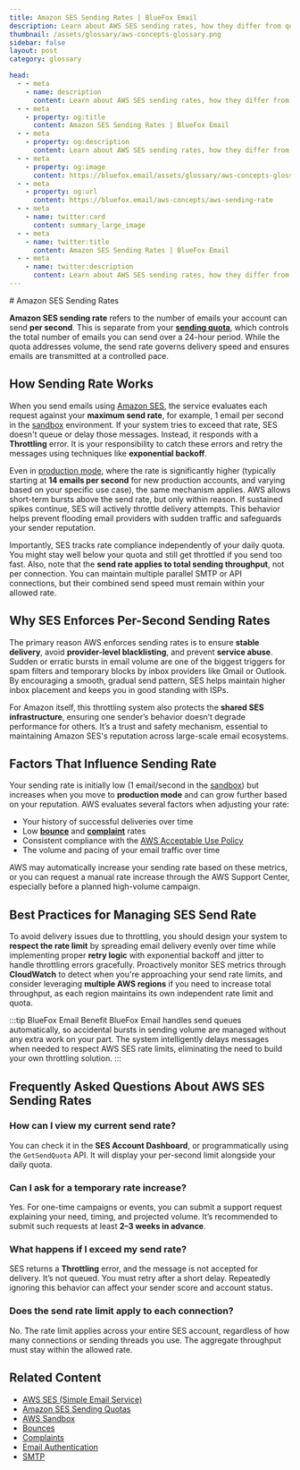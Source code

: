 ```yaml
---
title: Amazon SES Sending Rates | BlueFox Email
description: Learn about AWS SES sending rates, how they differ from quotas, factors that influence them, and best practices for optimal email delivery.
thumbnail: /assets/glossary/aws-concepts-glossary.png
sidebar: false
layout: post
category: glossary

head:
  - - meta
    - name: description
      content: Learn about AWS SES sending rates, how they differ from quotas, factors that influence them, and best practices for optimal email delivery.
  - - meta
    - property: og:title
      content: Amazon SES Sending Rates | BlueFox Email
  - - meta
    - property: og:description
      content: Learn about AWS SES sending rates, how they differ from quotas, factors that influence them, and best practices for optimal email delivery.
  - - meta
    - property: og:image
      content: https://bluefox.email/assets/glossary/aws-concepts-glossary.png
  - - meta
    - property: og:url
      content: https://bluefox.email/aws-concepts/aws-sending-rate
  - - meta
    - name: twitter:card
      content: summary_large_image
  - - meta
    - name: twitter:title
      content: Amazon SES Sending Rates | BlueFox Email
  - - meta
    - name: twitter:description
      content: Learn about AWS SES sending rates, how they differ from quotas, factors that influence them, and best practices for optimal email delivery.
---
```

<GlossaryNavigation/>
# Amazon SES Sending Rates

**Amazon SES sending rate** refers to the number of emails your account can send **per second**. This is separate from your **[sending quota](/aws-concepts/aws-sending-quota.md)**, which controls the total number of emails you can send over a 24-hour period. While the quota addresses volume, the send rate governs delivery speed and ensures emails are transmitted at a controlled pace.

## How Sending Rate Works

When you send emails using [Amazon SES](/aws-concepts/aws-ses.md), the service evaluates each request against your **maximum send rate**, for example, 1 email per second in the [sandbox](/aws-concepts/aws-sandbox.md) environment. If your system tries to exceed that rate, SES doesn't queue or delay those messages. Instead, it responds with a **Throttling** error. It is your responsibility to catch these errors and retry the messages using techniques like **exponential backoff**.

Even in [production mode](/aws-concepts/aws-production-access.md), where the rate is significantly higher (typically starting at **14 emails per second** for new production accounts, and varying based on your specific use case), the same mechanism applies. AWS allows short-term bursts above the send rate, but only within reason. If sustained spikes continue, SES will actively throttle delivery attempts. This behavior helps prevent flooding email providers with sudden traffic and safeguards your sender reputation.

Importantly, SES tracks rate compliance independently of your daily quota. You might stay well below your quota and still get throttled if you send too fast. Also, note that the **send rate applies to total sending throughput**, not per connection. You can maintain multiple parallel SMTP or API connections, but their combined send speed must remain within your allowed rate.

## Why SES Enforces Per-Second Sending Rates

The primary reason AWS enforces sending rates is to ensure **stable delivery**, avoid **provider-level blacklisting**, and prevent **service abuse**. Sudden or erratic bursts in email volume are one of the biggest triggers for spam filters and temporary blocks by inbox providers like Gmail or Outlook. By encouraging a smooth, gradual send pattern, SES helps maintain higher inbox placement and keeps you in good standing with ISPs.

For Amazon itself, this throttling system also protects the **shared SES infrastructure**, ensuring one sender’s behavior doesn’t degrade performance for others. It’s a trust and safety mechanism, essential to maintaining Amazon SES's reputation across large-scale email ecosystems.

## Factors That Influence Sending Rate

Your sending rate is initially low (1 email/second in the [sandbox](/aws-concepts/aws-sandbox)) but increases when you move to **production mode** and can grow further based on your reputation. AWS evaluates several factors when adjusting your rate:

- Your history of successful deliveries over time
- Low **[bounce](/email-sending-concepts/bounce-rate)** and **[complaint](/email-sending-concepts/complaints)** rates
- Consistent compliance with the [AWS Acceptable Use Policy](https://aws.amazon.com/aup)
- The volume and pacing of your email traffic over time

AWS may automatically increase your sending rate based on these metrics, or you can request a manual rate increase through the AWS Support Center, especially before a planned high-volume campaign.

## Best Practices for Managing SES Send Rate

To avoid delivery issues due to throttling, you should design your system to **respect the rate limit** by spreading email delivery evenly over time while implementing proper **retry logic** with exponential backoff and jitter to handle throttling errors gracefully. Proactively monitor SES metrics through **CloudWatch** to detect when you're approaching your send rate limits, and consider leveraging **multiple AWS regions** if you need to increase total throughput, as each region maintains its own independent rate limit and quota.

:::tip BlueFox Email Benefit
BlueFox Email handles send queues automatically, so accidental bursts in sending volume are managed without any extra work on your part. The system intelligently delays messages when needed to respect AWS SES rate limits, eliminating the need to build your own throttling solution.
:::

## Frequently Asked Questions About AWS SES Sending Rates

### How can I view my current send rate?

You can check it in the **SES Account Dashboard**, or programmatically using the `GetSendQuota` API. It will display your per-second limit alongside your daily quota.

### Can I ask for a temporary rate increase?

Yes. For one-time campaigns or events, you can submit a support request explaining your need, timing, and projected volume. It’s recommended to submit such requests at least **2–3 weeks in advance**.

### What happens if I exceed my send rate?

SES returns a **Throttling** error, and the message is not accepted for delivery. It’s not queued. You must retry after a short delay. Repeatedly ignoring this behavior can affect your sender score and account status.

### Does the send rate limit apply to each connection?

No. The rate limit applies across your entire SES account, regardless of how many connections or sending threads you use. The aggregate throughput must stay within the allowed rate.

## Related Content

- [AWS SES (Simple Email Service)](/aws-concepts/aws-ses)
- [Amazon SES Sending Quotas](/aws-concepts/aws-sending-quota.md)
- [AWS Sandbox](/aws-concepts/aws-sandbox.md)
- [Bounces](/email-sending-concepts/bounces.md)
- [Complaints](/email-sending-concepts/complaints.md)
- [Email Authentication](/email-sending-concepts/email-authentication.md)
- [SMTP](/email-sending-concepts/smtp.md)

<GlossaryCTA />
